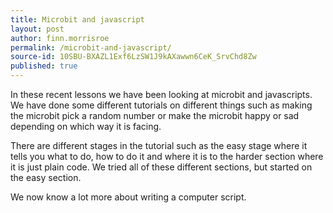 ```yaml
---
title: Microbit and javascript
layout: post
author: finn.morrisroe
permalink: /microbit-and-javascript/
source-id: 10SBU-BXAZL1Exf6LzSW1J9kAXawwn6CeK_SrvChd8Zw
published: true
---
```

In these recent lessons we have been looking at microbit and javascripts. We have done some different tutorials on different things such as making the microbit pick a random number or make the microbit happy or sad depending on which way it is facing.

There are different stages in the tutorial such as the easy stage where it tells you what to do, how to do it and where it is to the harder section where it is just plain code. We tried all of these different sections, but started on the easy section. 

We now know a lot more about writing a computer script.

